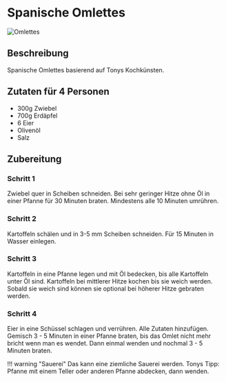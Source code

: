 # Spanische Omlettes

![Omlettes](img/spanish-omlette.jpg)

## Beschreibung

Spanische Omlettes basierend auf Tonys Kochkünsten.

## Zutaten für 4 Personen

- 300g Zwiebel
- 700g Erdäpfel
- 6 Eier
- Olivenöl
- Salz

## Zubereitung

### Schritt 1

Zwiebel quer in Scheiben schneiden. Bei sehr geringer Hitze ohne Öl in einer Pfanne für 30 Minuten braten. Mindestens alle 10 Minuten umrühren.

### Schritt 2

Kartoffeln schälen und in 3-5 mm Scheiben schneiden. Für 15 Minuten in Wasser einlegen.

### Schritt 3

Kartoffeln in eine Pfanne legen und mit Öl bedecken, bis alle Kartoffeln unter Öl sind. Kartoffeln bei mittlerer Hitze kochen bis sie weich werden. Sobald sie weich sind können sie optional bei höherer Hitze gebraten werden.

### Schritt 4

Eier in eine Schüssel schlagen und verrühren. Alle Zutaten hinzufügen. Gemisch 3 - 5 Minuten in einer Pfanne braten, bis das Omlet nicht mehr bricht wenn man es wendet. Dann einmal wenden und nochmal 3 - 5 Minuten braten.

!!! warning "Sauerei"
    Das kann eine ziemliche Sauerei werden. Tonys Tipp: Pfanne mit einem Teller oder anderen Pfanne abdecken, dann wenden.

